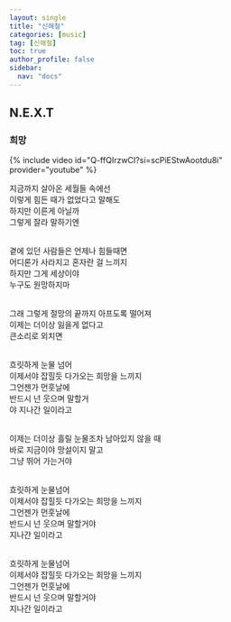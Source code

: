 ```yaml
---
layout: single
title: "신해철"
categories: [music]
tag: [신해철]
toc: true
author_profile: false
sidebar:
  nav: "docs"
---
```

## N.E.X.T
### 희망
{% include video id="Q-ffQIrzwCI?si=scPiEStwAootdu8i" provider="youtube" %}

지금까지 살아온 세월들 속에선<br/>
이렇게 힘든 때가 없었다고 말해도<br/> 
하지만 이른게 아닐까<br/>
그렇게 잘라 말하기엔<br/><br/>

곁에 있던 사람들은 언제나 힘들때면<br/>
어디론가 사라지고 혼자란 걸 느끼지<br/>
하지만 그게 세상이야<br/>
누구도 원망하지마<br/><br/>

그래 그렇게 절망의 끝까지 아프도록 떨어져<br/>
이제는 더이상 잃을게 없다고<br/>
큰소리로 외치면<br/><br/>

흐릿하게 눈물 넘어<br/>
이제서야 잡힐듯 다가오는 희망을 느끼지<br/>
그언젠가 먼훗날에<br/>
반드시 넌 웃으며 말할거<br/>야
지나간 일이라고<br/><br/>

이제는 더이상 흘릴 눈물조차 남아있지 않을 때<br/>
바로 지금이야 망설이지 말고<br/>
그냥 뛰어 가는거야<br/><br/>

흐릿하게 눈물넘어<br/>
이제서야 잡힐듯 다가오는 희망을 느끼지<br/>
그언젠가 먼훗날에<br/>
반드시 넌 웃으며 말할거야<br/>
지나간 일이라고<br/><br/>

흐릿하게 눈물넘어<br/>
이제서야 잡힐듯 다가오는 희망을 느끼지<br/>
그언젠가 먼훗날에<br/>
반드시 넌 웃으며 말할거야<br/>
지나간 일이라고<br/>
